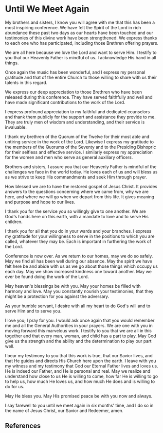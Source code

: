 # Until We Meet Again

My brothers and sisters, I know you will agree with me that this has been a
most inspiring conference. We have felt the Spirit of the Lord in rich
abundance these past two days as our hearts have been touched and our
testimonies of this divine work have been strengthened. We express thanks to
each one who has participated, including those Brethren offering prayers.

We are all here because we love the Lord and want to serve Him. I testify to
you that our Heavenly Father is mindful of us. I acknowledge His hand in all
things.

Once again the music has been wonderful, and I express my personal gratitude
and that of the entire Church to those willing to share with us their talents
in this regard.

We express our deep appreciation to those Brethren who have been released
during this conference. They have served faithfully and well and have made
significant contributions to the work of the Lord.

I express profound appreciation to my faithful and dedicated counselors and
thank them publicly for the support and assistance they provide to me. They
are truly men of wisdom and understanding, and their service is invaluable.

I thank my brethren of the Quorum of the Twelve for their most able and
untiring service in the work of the Lord. Likewise I express my gratitude to
the members of the Quorums of the Seventy and to the Presiding Bishopric for
their selfless and effective service. I similarly express my appreciation for
the women and men who serve as general auxiliary officers.

Brothers and sisters, I assure you that our Heavenly Father is mindful of the
challenges we face in the world today. He loves each of us and will bless us
as we strive to keep His commandments and seek Him through prayer.

How blessed we are to have the restored gospel of Jesus Christ. It provides
answers to the questions concerning where we came from, why we are here, and
where we will go when we depart from this life. It gives meaning and purpose
and hope to our lives.

I thank you for the service you so willingly give to one another. We are God's
hands here on this earth, with a mandate to love and to serve His children.

I thank you for all that you do in your wards and your branches. I express my
gratitude for your willingness to serve in the positions to which you are
called, whatever they may be. Each is important in furthering the work of the
Lord.

Conference is now over. As we return to our homes, may we do so safely. May we
find all has been well during our absence. May the spirit we have felt here be
and abide with us as we go about those things which occupy us each day. May we
show increased kindness one toward another. May we ever be found doing the
work of the Lord.

May heaven's blessings be with you. May your homes be filled with harmony and
love. May you constantly nourish your testimonies, that they might be a
protection for you against the adversary.

As your humble servant, I desire with all my heart to do God's will and to
serve Him and to serve you.

I love you; I pray for you. I would ask once again that you would remember me
and all the General Authorities in your prayers. We are one with you in moving
forward this marvelous work. I testify to you that we are all in this together
and that every man, woman, and child has a part to play. May God give us the
strength and the ability and the determination to play our part well.

I bear my testimony to you that this work is true, that our Savior lives, and
that He guides and directs His Church here upon the earth. I leave with you my
witness and my testimony that God our Eternal Father lives and loves us. He is
indeed our Father, and He is personal and real. May we realize and understand
how close to us He is willing to come, how far He is willing to go to help us,
how much He loves us, and how much He does and is willing to do for us.

May He bless you. May His promised peace be with you now and always.

I say farewell to you until we meet again in six months' time, and I do so in
the name of Jesus Christ, our Savior and Redeemer, amen.

## References

